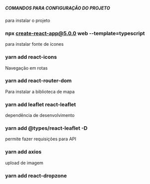 ##### COMANDOS PARA CONFIGURAÇÃO DO PROJETO #####

para instalar o projeto
### npx create-react-app@5.0.0 web --template=typescript

para instalar fonte de ícones
### yarn add react-icons

Navegação em rotas
### yarn add react-router-dom

Para instalar a biblioteca de mapa
### yarn add leaflet react-leaflet
dependência de desenvolvimento
### yarn add @types/react-leaflet -D

permite fazer requisições para API

### yarn add axios

upload de imagem
### yarn add react-dropzone